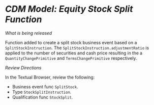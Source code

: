 # *CDM Model: Equity Stock Split Function*

_What is being released_

Function added to create a split stock business event based on a `SplitStockInstruction`.  The `SplitStockInstruction.adjustmentRatio` is applied to the number of securities and cash price resulting in the a `QuantityChangePrimitive` and `TermsChangePrimitive` respectively.

_Review Directions_

In the Textual Browser, review the following:

- Business event func `SplitStock`.
- Type `StockSplitInstruction`.
- Qualification func `StockSplit`.
